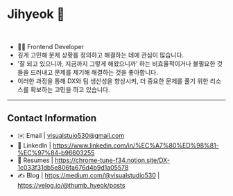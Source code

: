 # Jihyeok  👋


<br>

- 👨‍💻 Frontend Developer
- 깊게 고민해 문제 상황를 정의하고 해결하는 데에 관심이 많습니다.
- '잘 되고 있으니까, 지금까지 그렇게 해왔으니까' 하는 비효율적이거나 불필요한 것들을 드러내고 문제를 제기해 해결하는 것을 좋아합니다.
- 이러한 과정을 통해 DX와 팀 생산성을 향상시켜, 더 중요한 문제를 풀기 위한 리소스를 확보하는 고민을 하고 있습니다.


---


## Contact Information

- ✉️ Email | visualstuio530@gmail.com
- 💼 LinkedIn | https://www.linkedin.com/in/%EC%A7%80%ED%98%81-%EC%97%84-b96603255
- 📄 Resumes | https://chrome-tune-f34.notion.site/DX-1c033f31db5e806fa676d4b9d1a05578
- ✍️ Blog | https://medium.com/@visualstudio530 | https://velog.io/@thumb_hyeok/posts



<!--
**notPotter/notPotter** is a ✨ _special_ ✨ repository because its `README.md` (this file) appears on your GitHub profile.

Here are some ideas to get you started:

- 🔭 I’m currently working on ...
- 🌱 I’m currently learning ...
- 👯 I’m looking to collaborate on ...
- 🤔 I’m looking for help with ...
- 💬 Ask me about ...
- 📫 How to reach me: ...
- 😄 Pronouns: ...
- ⚡ Fun fact: ...
-->

